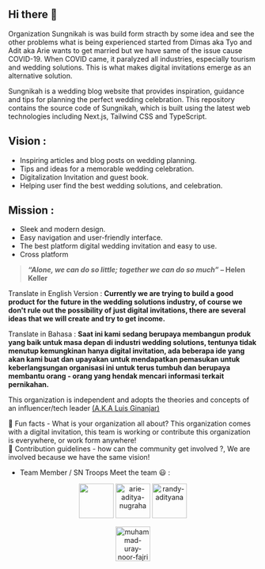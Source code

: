 ## Hi there 👋

Organization Sungnikah is was build form stracth by some idea and see the other problems what is being experienced started from Dimas aka Tyo and Adit aka Arie wants to get married but we have same of the issue cause COVID-19. When COVID came, it paralyzed all industries, especially tourism and wedding solutions. This is what makes digital invitations emerge as an alternative solution.

Sungnikah is a wedding blog website that provides inspiration, guidance and tips for planning the perfect wedding celebration. This repository contains the source code of Sungnikah, which is built using the latest web technologies including Next.js, Tailwind CSS and TypeScript.

## Vision :

- Inspiring articles and blog posts on wedding planning.
- Tips and ideas for a memorable wedding celebration.
- Digitalization Invitation and guest book.
- Helping user find the best wedding solutions, and celebration.

## Mission :

- Sleek and modern design.
- Easy navigation and user-friendly interface.
- The best platform digital wedding invitation and easy to use.
- Cross platform

> ***“Alone, we can do so little; together we can do so much”* – Helen Keller**
> 

Translate in English Version : **Currently we are trying to build a good product for the future in the wedding solutions industry, of course we don't rule out the possibility of just digital invitations, there are several ideas that we will create and try to get income.**

Translate in Bahasa : **Saat ini kami sedang berupaya membangun produk yang baik untuk masa depan di industri wedding solutions, tentunya tidak menutup kemungkinan hanya digital invitation, ada beberapa ide yang akan kami buat dan upayakan untuk mendapatkan pemasukan untuk keberlangsungan organisasi ini untuk terus tumbuh dan berupaya membantu orang - orang yang hendak mencari informasi terkait pernikahan.**

This organization is independent and adopts the theories and concepts of an influencer/tech leader [(A.K.A Luis Ginanjar)](https://www.linkedin.com/in/luisginan)

🍿 Fun facts - What is your organization all about? This organization comes with a digital invitation, this team is working or contribute this organization is everywhere, or work form anywhere! </br>
🌈 Contribution guidelines - how can the community get involved ?, We are involved because we have the same vision!


- Team Member / SN Troops Meet the team 😃 :

<div style="text-align:center">
   <img src="https://media.licdn.com/dms/image/D5635AQFIgHJ6X8_q8Q/profile-framedphoto-shrink_400_400/0/1710855896001?e=1716660000&v=beta&t=yaz5HKF5e_r0F734ggbcEQAHnKdTolSh84PVA__XMiU" width="70" height="auto"/>

   <img src="https://media.licdn.com/dms/image/D4E03AQGbwGN0SG2BTQ/profile-displayphoto-shrink_400_400/0/1666974366611?e=1720656000&v=beta&t=aB7dIaRYvZiAz6o-kgOojNDOQ5a5LMl2N6S6bar1CA8" alt="arie-aditya-nugraha" width="70" height="auto"/>
        
   <img src="https://media.licdn.com/dms/image/D5603AQE-uolUB8v0jQ/profile-displayphoto-shrink_400_400/0/1695730217167?e=1720656000&v=beta&t=Avr8mh_8stJiFZintihtzjMztbBpmP4yjHpf08yUqKk" alt="randy-adityana" width="70" height="auto"/>

   
   <img src="https://media.licdn.com/dms/image/D5603AQGmglF13jjXjQ/profile-displayphoto-shrink_800_800/0/1670131790094?e=1721260800&v=beta&t=ckqWApG-4ybV2xYScoTJVsLVz0GzAIdRVZwXGFJ36AE
" alt="muhammad-uray-noor-fajri" width="70" height="auto"/>
</div>

        
